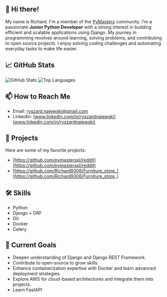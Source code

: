 ## 👋 Hi there!

My name is Richard. I'm a member of the [PyMasters](https://github.com/pymasterspl) community. I'm a passionate **Junior Python Developer** with a strong interest in building efficient and scalable applications using Django. My journey in programming revolves around learning, solving problems, and contributing to open source projects. I enjoy solving coding challenges and automating everyday tasks to make life easier.

## 📈 GitHub Stats
![GitHub Stats](https://github-readme-stats.vercel.app/api?username=Richard9306&show_icons=true&theme=gruvbox)
![Top Languages](https://github-readme-stats.vercel.app/api/top-langs/?username=Richard9306&layout=compact&theme=gruvbox)

## 📫 How to Reach Me
- Email: ryszard.najewski@gmail.com
- LinkedIn: [www.linkedin.com/in/ryszardnajewski](www.linkedin.com/in/ryszardnajewski)

## 🚀 Projects
Here are some of my favorite projects:
- [https://github.com/pymasterspl/reddit](https://github.com/pymasterspl/reddit)
- [https://github.com/Richard9306/Furniture_store_](https://github.com/Richard9306/Furniture_store_)

## 🛠️ Skills
- Python
- Django + DRF
- Git
- Docker
- Celery

## 🎯 Current Goals
- Deepen understanding of Django and Django REST Framework.
- Contribute to open-source to grow skills.
- Enhance containerization expertise with Docker and learn advanced deployment strategies.
- Explore AWS for cloud-based architectures and integrate them into projects.
- Learn FastAPI
